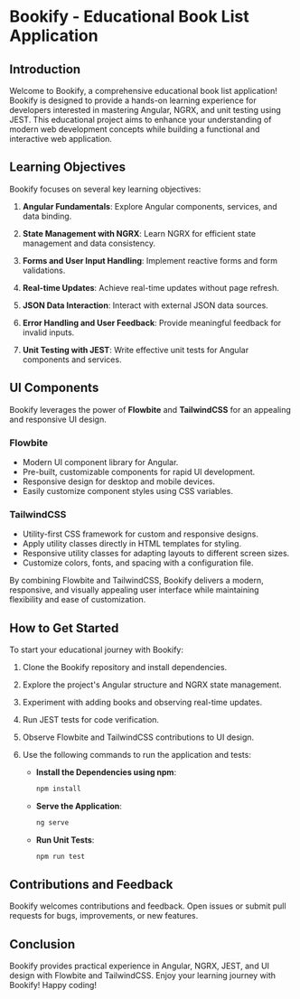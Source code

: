 # Bookify - Educational Book List Application

## Introduction

Welcome to Bookify, a comprehensive educational book list application! Bookify is designed to provide a hands-on learning experience for developers interested in mastering Angular, NGRX, and unit testing using JEST. This educational project aims to enhance your understanding of modern web development concepts while building a functional and interactive web application.

## Learning Objectives

Bookify focuses on several key learning objectives:

1. **Angular Fundamentals**: Explore Angular components, services, and data binding.

2. **State Management with NGRX**: Learn NGRX for efficient state management and data consistency.

3. **Forms and User Input Handling**: Implement reactive forms and form validations.

4. **Real-time Updates**: Achieve real-time updates without page refresh.

5. **JSON Data Interaction**: Interact with external JSON data sources.

6. **Error Handling and User Feedback**: Provide meaningful feedback for invalid inputs.

7. **Unit Testing with JEST**: Write effective unit tests for Angular components and services.

## UI Components

Bookify leverages the power of **Flowbite** and **TailwindCSS** for an appealing and responsive UI design.

### Flowbite

- Modern UI component library for Angular.
- Pre-built, customizable components for rapid UI development.
- Responsive design for desktop and mobile devices.
- Easily customize component styles using CSS variables.

### TailwindCSS

- Utility-first CSS framework for custom and responsive designs.
- Apply utility classes directly in HTML templates for styling.
- Responsive utility classes for adapting layouts to different screen sizes.
- Customize colors, fonts, and spacing with a configuration file.

By combining Flowbite and TailwindCSS, Bookify delivers a modern, responsive, and visually appealing user interface while maintaining flexibility and ease of customization.

## How to Get Started

To start your educational journey with Bookify:

1. Clone the Bookify repository and install dependencies.

2. Explore the project's Angular structure and NGRX state management.

3. Experiment with adding books and observing real-time updates.

4. Run JEST tests for code verification.

5. Observe Flowbite and TailwindCSS contributions to UI design.

6. Use the following commands to run the application and tests:

   - **Install the Dependencies using npm**:

     ```bash
     npm install
     ```

   - **Serve the Application**:

     ```bash
     ng serve
     ```

   - **Run Unit Tests**:

     ```bash
     npm run test
     ```

## Contributions and Feedback

Bookify welcomes contributions and feedback. Open issues or submit pull requests for bugs, improvements, or new features.

## Conclusion

Bookify provides practical experience in Angular, NGRX, JEST, and UI design with Flowbite and TailwindCSS. Enjoy your learning journey with Bookify! Happy coding!
